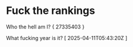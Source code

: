 # Fuck the rankings

Who the hell am I?
{ 27335403 }

What fucking year is it?
[ 2025-04-11T05:43:20Z ]
